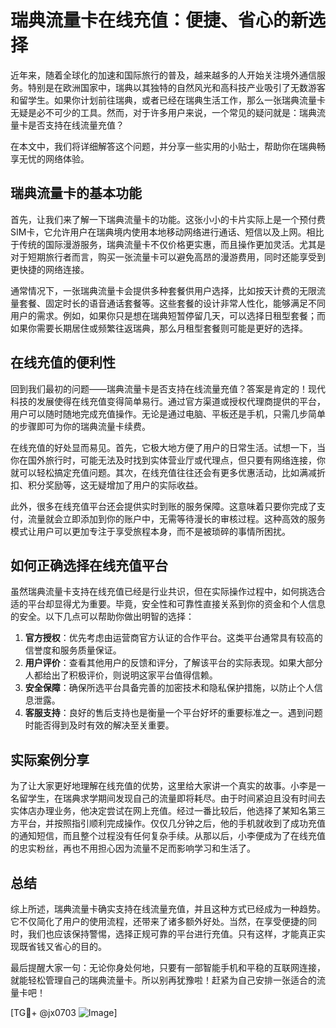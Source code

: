 # 瑞典流量卡在线充值：便捷、省心的新选择

近年来，随着全球化的加速和国际旅行的普及，越来越多的人开始关注境外通信服务。特别是在欧洲国家中，瑞典以其独特的自然风光和高科技产业吸引了无数游客和留学生。如果你计划前往瑞典，或者已经在瑞典生活工作，那么一张瑞典流量卡无疑是必不可少的工具。然而，对于许多用户来说，一个常见的疑问就是：瑞典流量卡是否支持在线流量充值？

在本文中，我们将详细解答这个问题，并分享一些实用的小贴士，帮助你在瑞典畅享无忧的网络体验。

## 瑞典流量卡的基本功能

首先，让我们来了解一下瑞典流量卡的功能。这张小小的卡片实际上是一个预付费SIM卡，它允许用户在瑞典境内使用本地移动网络进行通话、短信以及上网。相比于传统的国际漫游服务，瑞典流量卡不仅价格更实惠，而且操作更加灵活。尤其是对于短期旅行者而言，购买一张流量卡可以避免高昂的漫游费用，同时还能享受到更快捷的网络连接。

通常情况下，一张瑞典流量卡会提供多种套餐供用户选择，比如按天计费的无限流量套餐、固定时长的语音通话套餐等。这些套餐的设计非常人性化，能够满足不同用户的需求。例如，如果你只是想在瑞典短暂停留几天，可以选择日租型套餐；而如果你需要长期居住或频繁往返瑞典，那么月租型套餐则可能是更好的选择。

## 在线充值的便利性

回到我们最初的问题——瑞典流量卡是否支持在线流量充值？答案是肯定的！现代科技的发展使得在线充值变得简单易行。通过官方渠道或授权代理商提供的平台，用户可以随时随地完成充值操作。无论是通过电脑、平板还是手机，只需几步简单的步骤即可为你的瑞典流量卡续费。

在线充值的好处显而易见。首先，它极大地方便了用户的日常生活。试想一下，当你在国外旅行时，可能无法及时找到实体营业厅或代理点，但只要有网络连接，你就可以轻松搞定充值问题。其次，在线充值往往还会有更多优惠活动，比如满减折扣、积分奖励等，这无疑增加了用户的实际收益。

此外，很多在线充值平台还会提供实时到账的服务保障。这意味着只要你完成了支付，流量就会立即添加到你的账户中，无需等待漫长的审核过程。这种高效的服务模式让用户可以更加专注于享受旅程本身，而不是被琐碎的事情所困扰。

## 如何正确选择在线充值平台

虽然瑞典流量卡支持在线充值已经是行业共识，但在实际操作过程中，如何挑选合适的平台却显得尤为重要。毕竟，安全性和可靠性直接关系到你的资金和个人信息的安全。以下几点可以帮助你做出明智的选择：

1. **官方授权**：优先考虑由运营商官方认证的合作平台。这类平台通常具有较高的信誉度和服务质量保证。
2. **用户评价**：查看其他用户的反馈和评分，了解该平台的实际表现。如果大部分人都给出了积极评价，则说明这家平台值得信赖。
3. **安全保障**：确保所选平台具备完善的加密技术和隐私保护措施，以防止个人信息泄露。
4. **客服支持**：良好的售后支持也是衡量一个平台好坏的重要标准之一。遇到问题时能否得到及时有效的解决至关重要。

## 实际案例分享

为了让大家更好地理解在线充值的优势，这里给大家讲一个真实的故事。小李是一名留学生，在瑞典求学期间发现自己的流量即将耗尽。由于时间紧迫且没有时间去实体店办理业务，他决定尝试在网上充值。经过一番比较后，他选择了某知名第三方平台，并按照指引顺利完成操作。仅仅几分钟之后，他的手机就收到了成功充值的通知短信，而且整个过程没有任何复杂手续。从那以后，小李便成为了在线充值的忠实粉丝，再也不用担心因为流量不足而影响学习和生活了。

## 总结

综上所述，瑞典流量卡确实支持在线流量充值，并且这种方式已经成为一种趋势。它不仅简化了用户的使用流程，还带来了诸多额外好处。当然，在享受便捷的同时，我们也应该保持警惕，选择正规可靠的平台进行充值。只有这样，才能真正实现既省钱又省心的目的。

最后提醒大家一句：无论你身处何地，只要有一部智能手机和平稳的互联网连接，就能轻松管理自己的瑞典流量卡。所以别再犹豫啦！赶紧为自己安排一张适合的流量卡吧！

[TG💪+ @jx0703 ![Image](https://github.com/user-attachments/assets/dbca1d08-cadb-493c-b0ec-ad6f7a83f270)]
